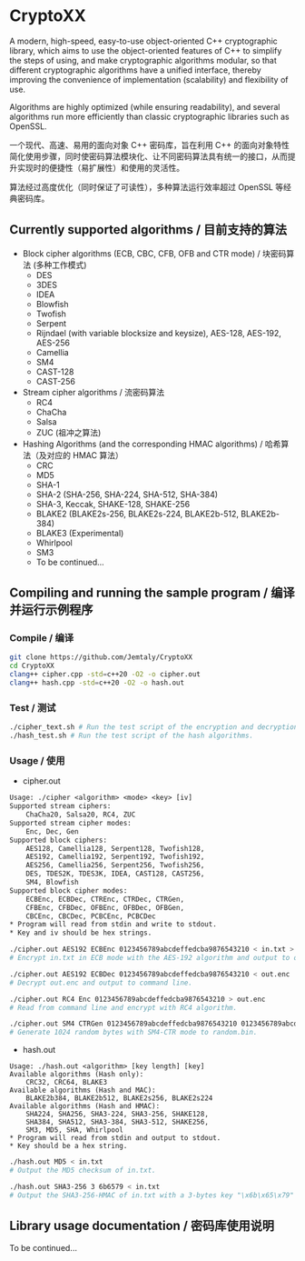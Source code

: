 # CryptoXX

A modern, high-speed, easy-to-use object-oriented C++ cryptographic library, which aims to use the object-oriented features of C++ to simplify the steps of using, and make cryptographic algorithms modular, so that different cryptographic algorithms have a unified interface, thereby improving the convenience of implementation (scalability) and flexibility of use.

Algorithms are highly optimized (while ensuring readability), and several algorithms run more efficiently than classic cryptographic libraries such as OpenSSL.

一个现代、高速、易用的面向对象 C++ 密码库，旨在利用 C++ 的面向对象特性简化使用步骤，同时使密码算法模块化、让不同密码算法具有统一的接口，从而提升实现时的便捷性（易扩展性）和使用的灵活性。

算法经过高度优化（同时保证了可读性），多种算法运行效率超过 OpenSSL 等经典密码库。

## Currently supported algorithms / 目前支持的算法

- Block cipher algorithms (ECB, CBC, CFB, OFB and CTR mode) / 块密码算法 (多种工作模式)
  - DES
  - 3DES
  - IDEA
  - Blowfish
  - Twofish
  - Serpent
  - Rijndael (with variable blocksize and keysize), AES-128, AES-192, AES-256
  - Camellia
  - SM4
  - CAST-128
  - CAST-256
- Stream cipher algorithms / 流密码算法
  - RC4
  - ChaCha
  - Salsa
  - ZUC (祖冲之算法)
- Hashing Algorithms (and the corresponding HMAC algorithms) / 哈希算法（及对应的 HMAC 算法）
  - CRC
  - MD5
  - SHA-1
  - SHA-2 (SHA-256, SHA-224, SHA-512, SHA-384)
  - SHA-3, Keccak, SHAKE-128, SHAKE-256
  - BLAKE2 (BLAKE2s-256, BLAKE2s-224, BLAKE2b-512, BLAKE2b-384)
  - BLAKE3 (Experimental)
  - Whirlpool
  - SM3
  - To be continued...

## Compiling and running the sample program / 编译并运行示例程序

### Compile / 编译

```bash
git clone https://github.com/Jemtaly/CryptoXX
cd CryptoXX
clang++ cipher.cpp -std=c++20 -O2 -o cipher.out
clang++ hash.cpp -std=c++20 -O2 -o hash.out
```

### Test / 测试

```sh
./cipher_text.sh # Run the test script of the encryption and decryption algorithms.
./hash_test.sh # Run the test script of the hash algorithms.
```

### Usage / 使用

- cipher.out

```txt
Usage: ./cipher <algorithm> <mode> <key> [iv]
Supported stream ciphers:
    ChaCha20, Salsa20, RC4, ZUC
Supported stream cipher modes:
    Enc, Dec, Gen
Supported block ciphers:
    AES128, Camellia128, Serpent128, Twofish128,
    AES192, Camellia192, Serpent192, Twofish192,
    AES256, Camellia256, Serpent256, Twofish256,
    DES, TDES2K, TDES3K, IDEA, CAST128, CAST256,
    SM4, Blowfish
Supported block cipher modes:
    ECBEnc, ECBDec, CTREnc, CTRDec, CTRGen,
    CFBEnc, CFBDec, OFBEnc, OFBDec, OFBGen,
    CBCEnc, CBCDec, PCBCEnc, PCBCDec
* Program will read from stdin and write to stdout.
* Key and iv should be hex strings.
```

```bash
./cipher.out AES192 ECBEnc 0123456789abcdeffedcba9876543210 < in.txt > out.enc
# Encrypt in.txt in ECB mode with the AES-192 algorithm and output to out.enc.

./cipher.out AES192 ECBDec 0123456789abcdeffedcba9876543210 < out.enc
# Decrypt out.enc and output to command line.

./cipher.out RC4 Enc 0123456789abcdeffedcba9876543210 > out.enc
# Read from command line and encrypt with RC4 algorithm.

./cipher.out SM4 CTRGen 0123456789abcdeffedcba9876543210 0123456789abcdeffedcba9876543210 | head -c 1024 > random.bin
# Generate 1024 random bytes with SM4-CTR mode to random.bin.
```

- hash.out

```
Usage: ./hash.out <algorithm> [key length] [key]
Available algorithms (Hash only):
    CRC32, CRC64, BLAKE3
Available algorithms (Hash and MAC):
    BLAKE2b384, BLAKE2b512, BLAKE2s256, BLAKE2s224
Available algorithms (Hash and HMAC):
    SHA224, SHA256, SHA3-224, SHA3-256, SHAKE128,
    SHA384, SHA512, SHA3-384, SHA3-512, SHAKE256,
    SM3, MD5, SHA, Whirlpool
* Program will read from stdin and output to stdout.
* Key should be a hex string.
```

```bash
./hash.out MD5 < in.txt
# Output the MD5 checksum of in.txt.

./hash.out SHA3-256 3 6b6579 < in.txt
# Output the SHA3-256-HMAC of in.txt with a 3-bytes key "\x6b\x65\x79" ("key").
```

## Library usage documentation / 密码库使用说明

To be continued...
